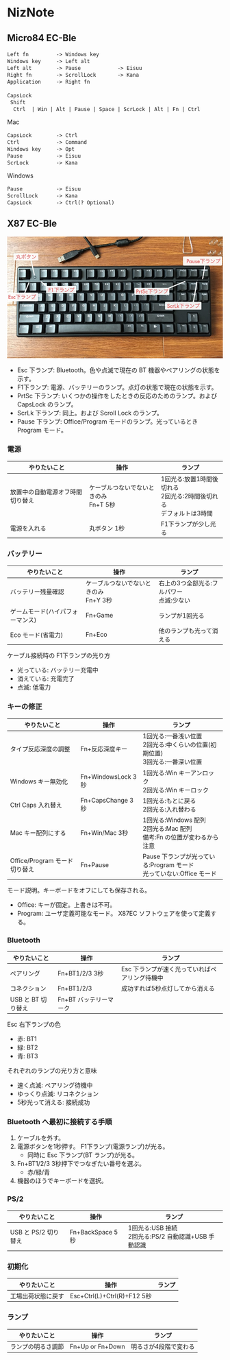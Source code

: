 NizNote
===

## Micro84 EC-Ble

```plaintext
Left fn         -> Windows key
Windows key     -> Left alt
Left alt        -> Pause            -> Eisuu
Right fn        -> ScrollLock       -> Kana
Application     -> Right fn

CapsLock
 Shift
  Ctrl  | Win | Alt | Pause | Space | ScrLock | Alt | Fn | Ctrl
```

Mac

```plaintext
CapsLock        -> Ctrl
Ctrl            -> Command
Windows key     -> Opt
Pause           -> Eisuu
ScrLock         -> Kana
```

Windows

```plaintext
Pause           -> Eisuu
ScrollLock      -> Kana
CapsLock        -> Ctrl(? Optional)
```

## X87 EC-Ble

![](images/niz1.jpg)

- Esc 下ランプ: Bluetooth。色や点滅で現在の BT 機器やペアリングの状態を示す。
- F1下ランプ: 電源、バッテリーのランプ。点灯の状態で現在の状態を示す。
- PrtSc 下ランプ: いくつかの操作をしたときの反応のためのランプ。および CapsLock のランプ。
- ScrLk 下ランプ: 同上。および Scroll Lock のランプ。
- Pause 下ランプ: Office/Program モードのランプ。光っているとき Program モード。

### 電源

|           やりたいこと           |                   操作                   |                                 ランプ                                  |
|----------------------------------|------------------------------------------|-------------------------------------------------------------------------|
| 放置中の自動電源オフ時間切り替え | ケーブルつないでないときのみ<br>Fn+T 5秒 | 1回光る:放置1時間後切れる<br>2回光る:2時間後切れる<br>デフォルトは3時間 |
| 電源を入れる                     | 丸ボタン 1秒                             | F1下ランプが少し光る                                                    |

### バッテリー

|           やりたいこと           |                   操作                   |                   ランプ                    |
|----------------------------------|------------------------------------------|---------------------------------------------|
| バッテリー残量確認               | ケーブルつないでないときのみ<br>Fn+Y 3秒 | 右上の3つ全部光る:フルパワー<br>点滅:少ない |
| ゲームモード(ハイパフォーマンス) | Fn+Game                                  | ランプが1回光る                             |
| Eco モード(省電力)               | Fn+Eco                                   | 他のランプも光って消える                    |

ケーブル接続時の F1下ランプの光り方

- 光っている: バッテリー充電中
- 消えている: 充電完了
- 点滅: 低電力

### キーの修正

|          やりたいこと         |        操作        |                                      ランプ                                      |
|-------------------------------|--------------------|----------------------------------------------------------------------------------|
| タイプ反応深度の調整          | Fn+反応深度キー    | 1回光る:一番浅い位置<br>2回光る:中くらいの位置(初期位置)<br>3回光る:一番深い位置 |
| Windows キー無効化            | Fn+WindowsLock 3秒 | 1回光る:Win キーアンロック<br>2回光る:Win キーロック                             |
| Ctrl Caps 入れ替え            | Fn+CapsChange 3秒  | 1回光る:もとに戻る<br>2回光る:入れ替わる                                         |
| Mac キー配列にする            | Fn+Win/Mac 3秒     | 1回光る:Windows 配列<br>2回光る:Mac 配列<br>備考:Fn の位置が変わるから注意       |
| Office/Program モード切り替え | Fn+Pause           | Pause 下ランプが光っている:Program モード<br>光っていない:Office モード          |

モード説明。キーボードをオフにしても保存される。

- Office: キーが固定。上書きは不可。
- Program: ユーザ定義可能なモード。 X87EC ソフトウェアを使って定義する。

### Bluetooth

|    やりたいこと    |          操作          |                     ランプ                     |
|--------------------|------------------------|------------------------------------------------|
| ペアリング         | Fn+BT1/2/3 3秒         | Esc 下ランプが速く光っていればペアリング待機中 |
| コネクション       | Fn+BT1/2/3             | 成功すれば5秒点灯してから消える                |
| USB と BT 切り替え | Fn+BT バッテリーマーク |                                                |

Esc 右下ランプの色

- 赤: BT1
- 緑: BT2
- 青: BT3

それぞれのランプの光り方と意味

- 速く点滅: ペアリング待機中
- ゆっくり点滅: リコネクション
- 5秒光って消える: 接続成功

### Bluetooth へ最初に接続する手順

1. ケーブルを外す。
1. 電源ボタンを1秒押す。 F1下ランプ(電源ランプ)が光る。
    - 同時に Esc 下ランプ(BT ランプ)が光る。
1. Fn+BT1/2/3 3秒押下でつなぎたい番号を選ぶ。
    - 赤/緑/青
1. 機器のほうでキーボードを選択。

### PS/2

|     やりたいこと     |       操作       |                         ランプ                         |
|----------------------|------------------|--------------------------------------------------------|
| USB と PS/2 切り替え | Fn+BackSpace 5秒 | 1回光る:USB 接続<br>2回光る:PS/2 自動認識+USB 手動認識 |

### 初期化

|    やりたいこと    |             操作            | ランプ |
|--------------------|-----------------------------|--------|
| 工場出荷状態に戻す | Esc+Ctrl(L)+Ctrl(R)+F12 5秒 |        |

### ランプ

|    やりたいこと    |       操作       |        ランプ         |
|--------------------|------------------|-----------------------|
| ランプの明るさ調節 | Fn+Up or Fn+Down | 明るさが4段階で変わる |
